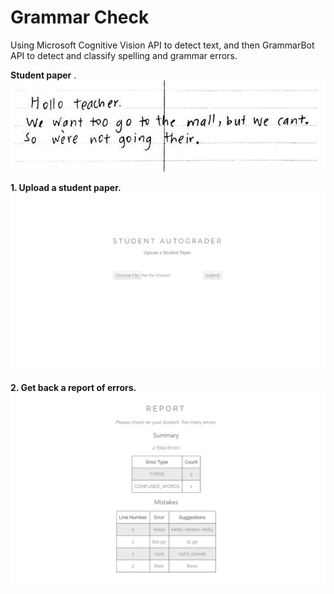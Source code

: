 # Grammar Check

Using Microsoft Cognitive Vision API to detect text, and then GrammarBot API to detect and classify spelling and grammar errors.   

**Student paper** . 
![](static/output.png)

**1. Upload a student paper.**
![](markdown_images/0.png) 

**2. Get back a report of errors.**
![](markdown_images/1.png) 

